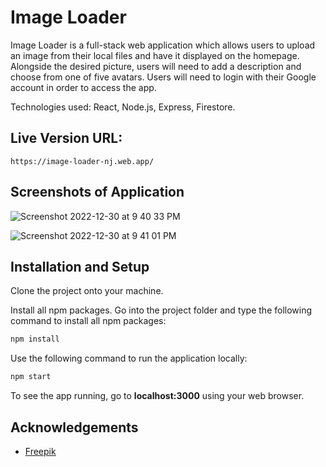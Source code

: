 # Image Loader

Image Loader is a full-stack web application which allows users to upload an image from their local files and have it displayed on the homepage. Alongside the desired picture, users will need to add a description and choose from one of five avatars. Users will need to login with their Google account in order to access the app.

Technologies used: React, Node.js, Express, Firestore.


## Live Version URL: 

`https://image-loader-nj.web.app/`

## Screenshots of Application

![Screenshot 2022-12-30 at 9 40 33 PM](https://user-images.githubusercontent.com/12886956/210122705-f719b794-f189-421a-8884-28df63ad189e.png)

![Screenshot 2022-12-30 at 9 41 01 PM](https://user-images.githubusercontent.com/12886956/210122713-6930375d-14e1-4dd8-94b9-1832c2f85b86.png)


## Installation and Setup

Clone the project onto your machine.

Install all npm packages. Go into the project folder and type the following command to install all npm packages:

```bash
npm install
```

Use the following command to run the application locally:

```bash
npm start
```

To see the app running, go to **localhost:3000** using your web browser.

## Acknowledgements

 - [Freepik](https://www.freepik.com)
